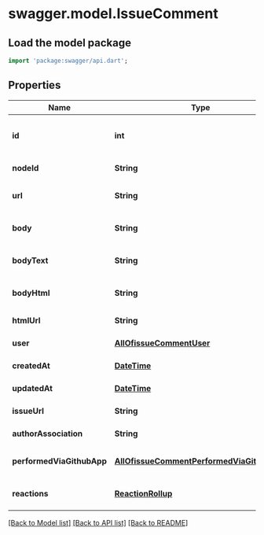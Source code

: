# swagger.model.IssueComment

## Load the model package
```dart
import 'package:swagger/api.dart';
```

## Properties
Name | Type | Description | Notes
------------ | ------------- | ------------- | -------------
**id** | **int** | Unique identifier of the issue comment | [default to null]
**nodeId** | **String** |  | [default to null]
**url** | **String** | URL for the issue comment | [default to null]
**body** | **String** | Contents of the issue comment | [optional] [default to null]
**bodyText** | **String** |  | [optional] [default to null]
**bodyHtml** | **String** |  | [optional] [default to null]
**htmlUrl** | **String** |  | [default to null]
**user** | [**AllOfissueCommentUser**](AllOfissueCommentUser.md) |  | [default to null]
**createdAt** | [**DateTime**](DateTime.md) |  | [default to null]
**updatedAt** | [**DateTime**](DateTime.md) |  | [default to null]
**issueUrl** | **String** |  | [default to null]
**authorAssociation** | **String** |  | [default to null]
**performedViaGithubApp** | [**AllOfissueCommentPerformedViaGithubApp**](AllOfissueCommentPerformedViaGithubApp.md) |  | [optional] [default to null]
**reactions** | [**ReactionRollup**](ReactionRollup.md) |  | [optional] [default to null]

[[Back to Model list]](../README.md#documentation-for-models) [[Back to API list]](../README.md#documentation-for-api-endpoints) [[Back to README]](../README.md)

